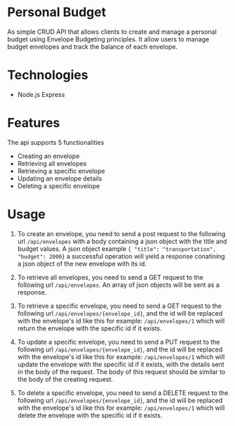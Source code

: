 # Personal Budget
As simple CRUD API that allows clients to create and manage a personal budget using Envelope Budgeting principles. It allow users to manage budget envelopes and track the balance of each envelope.

# Technologies
- Node.js Express

# Features
The api supports 5 functionalities
- Creating an envelope
- Retrieving all envelopes
- Retrieving a specific envelope
- Updating an envelope details
- Deleting a specific envelope

# Usage 
1. To create an envelope, you need to send a post request to the following url ``/api/envelopes`` with a body containing a json object with the title and budget values.
  A json object example
  `` { "title": "transportation", "budget": 2000} ``
  a successful operation will yield a response conatining a json object of the new envelope with its id.
 
2. To retrieve all envelopes, you need to send a GET request to the following url ``/api/envelopes``. An array of json objects will be sent as a response.
3. To retrieve a specific envelope, you need to send a GET request to the following url ``/api/envelopes/{envelope_id}``, and the id will be replaced with the envelope's id like this for example:
``/api/envelopes/1`` which will return the envelope with the specific id if it exists.
4. To update a specific envelope, you need to send a PUT request to the following url ``/api/envelopes/{envelope_id}``, and the id will be replaced with the envelope's id like this for example:
``/api/envelopes/1`` which will update the envelope with the specific id if it exists, with the details sent in the body of the request. The body of this request should be similar to the body of the creating request.
5. To delete a specific envelope, you need to send a DELETE request to the following url ``/api/envelopes/{envelope_id}``, and the id will be replaced with the envelope's id like this for example:
``/api/envelopes/1`` which will delete the envelope with the specific id if it exists.
